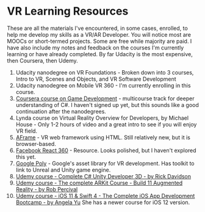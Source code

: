 # VR Learning Resources  
These are all the materials I've encountered, in some cases, enrolled, to help me develop my skills as a VR/AR Developer.  You will notice most are MOOCs or short-termed projects.  Some are free while majority are paid.  I have also include my notes and feedback on the courses I'm currently learning or have already completed. By far Udacity is the most expensive, then Coursera, then Udemy.     

1. Udacity nanodegree on VR Foundations - Broken down into 3 courses, Intro to VR, Scenes and Objects, and VR Software Development  
2. Udacity nanodegree on Mobile VR 360 - I'm currently enrolling in this course. 
3. [Coursera course on Game Development](https://www.coursera.org/specializations/game-development)  - multicourse track for deeper understanding of C#. I haven't signed up yet, but this sounds like a good continuation after the nanodegrees.
4. Lynda course on Virtual Reality Overview for Developers, by Michael House  - Only 1-2 hours of video and a great intro to see if you will enjoy VR field.  
5. [AFrame](https://aframe.io/)  - VR web framework using HTML.  Still relatively new, but it is browser-based.    
6. [Facebook React 360](https://facebook.github.io/react-360/) - Resource.  Looks polished, but I haven't explored this yet.  
7. [Google Poly](https://developers.google.com/poly/develop/) - Google's asset library for VR development.  Has toolkit to link to Unreal and Unity game engine.  
8. [Udemy course - Complete C# Unity Developer 3D - by Rick Davidson](https://www.udemy.com/unitycourse2/learn/v4/overview)  
9. [Udemy course - The complete ARKit Course - Build 11 Augmented Reality - by Rob Percival](https://www.udemy.com/ios-augmented-reality-the-complete-course-on-arkit/learn/v4/)  
10. [Udemy course - iOS 11 & Swift 4 - The Complete iOS App Development Bootcamp - by Angela Yu](https://www.udemy.com/ios11-app-development-bootcamp/learn/v4/overview) She has a newer course for iOS 12 version.    



